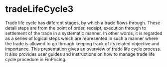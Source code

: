 # tradeLifeCycle3
Trade life cycle has different stages, by which a trade flows through. These detail steps are from the point of order, receipt, execution through to settlement of the trade in a systematic manner. In other words, it is regarded as a series of logical steps which are represented in such a manner where the trade is allowed to go through keeping track of its related objective and importance. This presentation gives an overview of trade life cycle process. It also provides user guides and instructions on how to manage trade life cycle procedure in FinPricing. 
